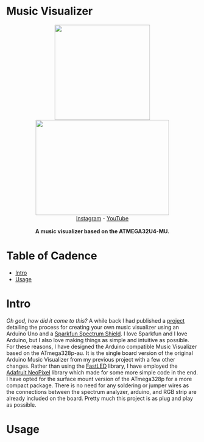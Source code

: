 # Music Visualizer
<p align="center">
  <img height="250" src="https://github.com/justcallmekoko/MusicVisualizer/blob/master/images/music_visualizer_board.JPG?raw=true">
  <img width="350" height="250" src="https://github.com/justcallmekoko/MusicVisualizer/blob/master/images/mirrored_visualizer.gif?raw=true">
  <br>
  <a href="https://www.instagram.com/just.call.me.koko">Instagram</a>
  - <a href="https://www.youtube.com/channel/UCQdi3MDHHMm7u3cMkEY329Q">YouTube</a>
  <br>
  <br>
  <b>A music visualizer based on the ATMEGA32U4-MU.</b>
</p>

# Table of Cadence
- [Intro](#intro)
- [Usage](#usage)

# Intro
*Oh god, how did it come to this?*
A while back I had published a [project](https://github.com/justcallmekoko/Arduino-FastLED-Music-Visualizer) detailing the process for creating your own music visualizer using an Arduino Uno and a [Sparkfun Spectrum Shield](https://www.sparkfun.com/products/13116). I love Sparkfun and I love Arduino, but I also love making things as simple and intuitive as possible. For these reasons, I have designed the Arduino compatible Music Visualizer based on the ATmega328p-au. It is the single board version of the original Arduino Music Visualizer from my previous project with a few other changes. Rather than using the [FastLED](https://github.com/FastLED/FastLED) library, I have employed the [Adafruit NeoPixel](https://github.com/adafruit/Adafruit_NeoPixel) library which made for some more simple code in the end. I have opted for the surface mount version of the ATmega328p for a more compact package. There is no need for any soldering or jumper wires as the connections between the spectrum analyzer, arduino, and RGB strip are already included on the board. Pretty much this project is as plug and play as possible.

# Usage

